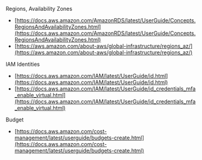 Regions, Availability Zones  
- [https://docs.aws.amazon.com/AmazonRDS/latest/UserGuide/Concepts.RegionsAndAvailabilityZones.html](https://docs.aws.amazon.com/AmazonRDS/latest/UserGuide/Concepts.RegionsAndAvailabilityZones.html)
- [https://aws.amazon.com/about-aws/global-infrastructure/regions_az/](https://aws.amazon.com/about-aws/global-infrastructure/regions_az/)

IAM Identities  
- [https://docs.aws.amazon.com/IAM/latest/UserGuide/id.html](https://docs.aws.amazon.com/IAM/latest/UserGuide/id.html)
- [https://docs.aws.amazon.com/IAM/latest/UserGuide/id_credentials_mfa_enable_virtual.html](https://docs.aws.amazon.com/IAM/latest/UserGuide/id_credentials_mfa_enable_virtual.html)

Budget  
- [https://docs.aws.amazon.com/cost-management/latest/userguide/budgets-create.html](https://docs.aws.amazon.com/cost-management/latest/userguide/budgets-create.html)